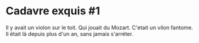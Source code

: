 # Cadavre exquis #1

Il y avait un violon sur le toit.
Qui jouait du Mozart.
C'etait un vilon fantome.
Il était là depuis plus d'un an, sans jamais s'arréter.
